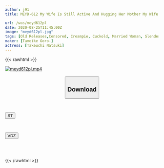 ```yaml
---
author: j91
title: MEYD-612 My Wife Is Still Active And Hugging Her Mother My Wife Is Lustful And I Am Aiming For A Dangerous Day And Vaginal Cum Shot Reverse Night ● No Takeuchi Natsuki

url: /was/meyd612pl
date: 2020-08-25T11:45:00Z
image: "meyd612pl.jpg"
tags: [Old Releases,Censored, Creampie, Cuckold, Married Woman, Slender, Slut, Solowork]
maker: [Tameike Goro-]
actress: [Takeuchi Natsuki]
---
```



{{< rawhtml >}}

<div class="video" data-videoid="bPrG3JzPxxsPbJd">
    <a href="javascript:;">
        <img src="/was/meyd612pl/meyd612pl.jpg" width="WIDTH" height="HEIGHT" alt="meyd612pl.mp4" loading="lazy">
    </a>
</div>

<script type="text/javascript" src="https://j91.asia/asset/on-demand-st.js"></script>

<br>
  <link rel="stylesheet" href="https://j91.asia/asset/bs5.css">
  
  <center>
  <button class="btn btn-primary" type="button" data-bs-toggle="collapse" data-bs-target=".multi-collapse" aria-expanded="false" aria-controls="multiCollapseExample1 multiCollapseExample2"><h2>Download</h2></button></center>
</p>
<div class="row">
  <div class="col">
    <div class="collapse multi-collapse" id="multiCollapseExample1">
      <div class="card card-body">
	      	      <br>
<div class="buttons">  
<p><a href="https://streamtape.to/v/bPrG3JzPxxsPbJd" target="_blank"><button class="btn-hover color-3"><i class="fa fa-download"></i> ST</button></a></p></div>
    </div>
  </div>
</div>
  <div class="col">
    <div class="collapse multi-collapse" id="multiCollapseExample2">
      <div class="card card-body">
	      <br>
<div class="buttons">
<p><a href="https://vidoza.net/zw0w3t4hcqnj" target="_blank"><button class="btn-hover color-1"><i class="fa fa-download"></i> VDZ</button></a></p></div>
<br><br>
      </div>
    </div>
  </div>
</div>

{{< /rawhtml >}}